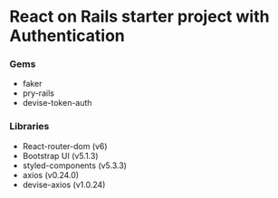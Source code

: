 # React on Rails starter project with Authentication
### Gems
- faker
- pry-rails
- devise-token-auth
### Libraries
- React-router-dom (v6)
- Bootstrap UI (v5.1.3)
- styled-components (v5.3.3)
- axios (v0.24.0)
- devise-axios (v1.0.24)